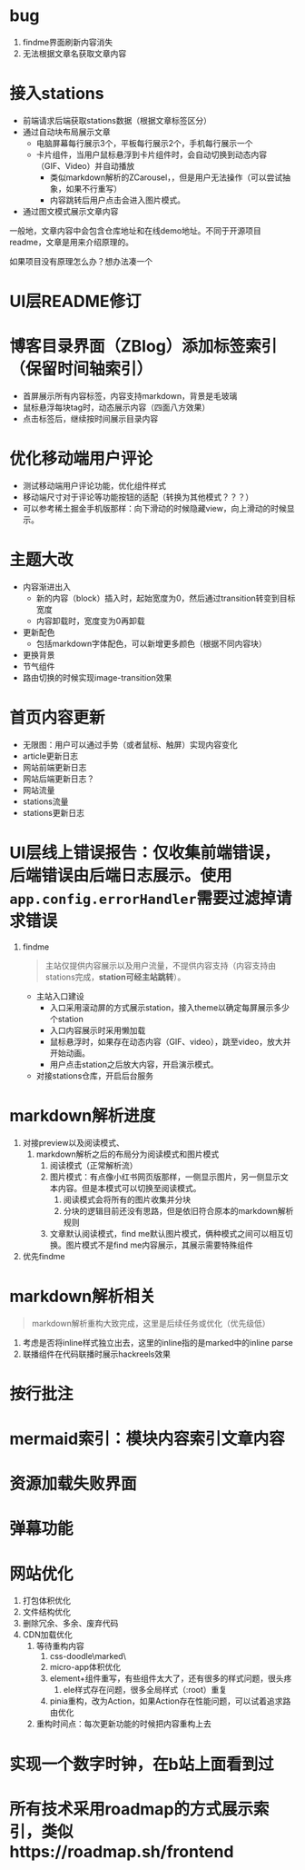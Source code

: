 # bug
1. findme界面刷新内容消失
2. 无法根据文章名获取文章内容

# 接入stations
- 前端请求后端获取stations数据（根据文章标签区分）
- 通过自动块布局展示文章
  - 电脑屏幕每行展示3个，平板每行展示2个，手机每行展示一个
  - 卡片组件，当用户鼠标悬浮到卡片组件时，会自动切换到动态内容（GIF、Video）并自动播放
    - 类似markdown解析的ZCarousel，，但是用户无法操作（可以尝试抽象，如果不行重写）
    - 内容跳转后用户点击会进入图片模式。
- 通过图文模式展示文章内容

一般地，文章内容中会包含仓库地址和在线demo地址。不同于开源项目readme，文章是用来介绍原理的。

如果项目没有原理怎么办？想办法凑一个
<!-- # 适配不同屏幕（完成）
- 新增左右栏（Sider），PC端（screen width > 1024）均显示，平板（724 - 1024）仅显示右栏，手机（else）不显示栏目。(完成)
- 监听屏幕变化，动态调整内容（文字、图片、样式等）大小
  - 暂时通过ele来完成，之后需要替换ele组件（ele+太垃圾了） -->

# UI层README修订
<!-- # findme更改为station -->
<!-- # Sider接收悬浮内容
- async-teleport：不同于teleport，除了接收内容外，还可以异步加载接收内容（或者延迟接收，等待主内容挂载）。同时，新的容器可以控制接收内容样式（或者影响渲染）
- Sider自动布局 -->
<!-- # 精简FS -->
# 博客目录界面（ZBlog）添加标签索引（保留时间轴索引）
- 首屏展示所有内容标签，内容支持markdown，背景是毛玻璃
- 鼠标悬浮每块tag时，动态展示内容（四面八方效果）
- 点击标签后，继续按时间展示目录内容

# 优化移动端用户评论
- 测试移动端用户评论功能，优化组件样式
- 移动端尺寸对于评论等功能按钮的适配（转换为其他模式？？？）
- 可以参考稀土掘金手机版那样：向下滑动的时候隐藏view，向上滑动的时候显示。
# 主题大改
- 内容渐进出入
  - 新的内容（block）插入时，起始宽度为0，然后通过transition转变到目标宽度
  - 内容卸载时，宽度变为0再卸载
- 更新配色
  - 包括markdown字体配色，可以新增更多颜色（根据不同内容块）
- 更换背景
- 节气组件
- 路由切换的时候实现image-transition效果
# 首页内容更新
- 无限图：用户可以通过手势（或者鼠标、触屏）实现内容变化
- article更新日志
- 网站前端更新日志
- 网站后端更新日志？
- 网站流量
- stations流量
- stations更新日志
# UI层线上错误报告：仅收集前端错误，后端错误由后端日志展示。使用`app.config.errorHandler`需要过滤掉请求错误

1. findme
    > 主站仅提供内容展示以及用户流量，不提供内容支持（内容支持由stations完成，**station可经主站跳转**）。
    - 主站入口建设
        - 入口采用滚动屏的方式展示station，接入theme以确定每屏展示多少个station
        - 入口内容展示时采用懒加载
        - 鼠标悬浮时，如果存在动态内容（GIF、video），跳至video，放大并开始动画。
        - 用户点击station之后放大内容，开启演示模式。
    - 对接stations仓库，开启后台服务

# markdown解析进度
1. 对接preview以及阅读模式、
   1. markdown解析之后的布局分为阅读模式和图片模式
      1. 阅读模式（正常解析流）
      2. 图片模式：有点像小红书网页版那样，一侧显示图片，另一侧显示文本内容。但是本模式可以切换至阅读模式。
         1. 阅读模式会将所有的图片收集并分块
         2. 分块的逻辑目前还没有思路，但是依旧符合原本的markdown解析规则
      3. 文章默认阅读模式，find me默认图片模式，俩种模式之间可以相互切换。图片模式不是find me内容展示，其展示需要特殊组件
2. 优先findme

# markdown解析相关
> markdown解析重构大致完成，这里是后续任务或优化（优先级低）
1. 考虑是否将inline样式独立出去，这里的inline指的是marked中的inline parse
2. 联播组件在代码联播时展示hackreels效果
# 按行批注
# mermaid索引：模块内容索引文章内容
# 资源加载失败界面
# 弹幕功能
# 网站优化
1. 打包体积优化
2. 文件结构优化
3. 删除冗余、多余、废弃代码
4. CDN加载优化
   1. 等待重构内容
      1. css-doodle\marked\
      2. micro-app体积优化
      3. element+组件重写，有些组件太大了，还有很多的样式问题，很头疼
         1. ele样式存在问题，很多全局样式（:root）重复
      4. pinia重构，改为Action，如果Action存在性能问题，可以试着追求路由优化
   2. 重构时间点：每次更新功能的时候把内容重构上去
# 实现一个数字时钟，在b站上面看到过
# 所有技术采用roadmap的方式展示索引，类似https://roadmap.sh/frontend
